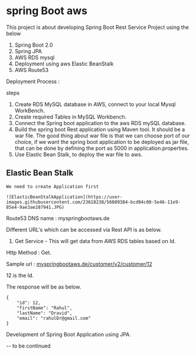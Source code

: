 # spring Boot aws

This project is about developing Spring Boot Rest Service Project using the below

1. Spring Boot 2.0
2. Spring JPA
3. AWS RDS mysql
4. Deployment using aws Elastic BeanStalk
5. AWS Route53


Deployment Process :
 
steps 

1. Create RDS MySQL database in AWS, connect to your local Mysql WorkBench.
2. Create required Tables in MySQL Workbench. 
3. Connect the Spring boot application to the aws RDS mySQL database.
4. Build the spring boot Rest application using Maven tool. It should be a war file. The good thing about war file is that 
we can choose port of our choice, if we want the spring boot application to be deployed as jar file, that can be done by defining
the port as 5000 in application.properties.
5. Use Elastic Bean Stalk, to deploy the war file to aws.

## Elastic Bean Stalk

    We need to create Application first 
    
    ![ElasticBeanStalkApplication](https://user-images.githubusercontent.com/23618238/56089384-bcd04c00-5e46-11e9-85e4-9ae3ae287941.JPG)

Route53 DNS name : myspringbootaws.de

Different URL's which can be accessed via Rest API is as below.

1. Get Service - This will get data from AWS RDS tables based on Id.

Http Method : Get.

Sample url : 
[myspringbootaws.de/customer/v2/customer/12](myspringbootaws.de/customer/v2/customer/12)

12 is the Id.


The response will be as below.

    {
        "id": 12,
        "firstName": "Rahul",
        "lastName": "Dravid",
        "email": "rahulDr@gmail.com"
    }


Development of Spring Boot Application using JPA.

-- to be continued

